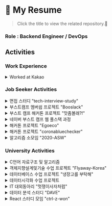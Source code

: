 # 📃 My Resume

> Click the title to view the related repository.🙏

### Role : Backend Engineer / DevOps 

## Activities

### Work Experience

<details>
<summary>Worked at Kakao</summary>

- 기간 : 2022.03 ~ 현재
- 내용 : Kakao에서 서버리스 플랫폼 개발을 담당하고 있습니다.
- 기술 스펙 : Kubernetes, Go, Istio, Knative, MySQL

</details>

### Job Seeker Activities

<details>
<summary>면접 스터디 "tech-interview-study"</summary>

- 기간 : 2021.12.20 ~ 현재
- 내용 : 신입 개발자 대상 면접을 준비하기 위한 스터디를 진행하고 있습니다.
- 링크 : [Go to Repository](https://github.com/blogSoul/tech-interview-study)

</details>

<details>
<summary>부스트캠프 멤버쉽 프로젝트 "Booslack"</summary>

- 기간 : 2021.10.25 ~ 2021.12.06
- 개발도구 : JavaScript, React, Recoil, Node.js, Express, TypeORM, MySQL 
- 내용 : 부스트캠프에서 주최하는 해커톤에서 익명 게시판 기능 및 오늘의 운세 기능 관련 프로젝트입니다.
- 링크 : [Go to Repository](https://github.com/boostcampwm-2021/web06-booslack)

</details>

<details>
<summary>부스트 캠프 해커톤 프로젝트 "맛좀볼래?!"</summary>

- 기간 : 2021.09.03 ~ 2021.09.04
- 개발도구 : JavaScript, React, Node.js, Express, neDB
- 내용 : 부스트캠프에서 주최하는 해커톤에서 익명 게시판 기능 및 오늘의 운세 기능 관련 프로젝트입니다.
- 링크 : [Go to Repository](https://github.com/boostcampwm-2021/bookathon_E)

</details>

<details>
<summary>네이버 부스트 캠프 웹 풀스택 과정</summary>

- 기간 : 2021.07.19 ~ 2021.12.06
- 학습 내용 : javaScript, 비동기, 자료구조, TCP/IP, 객체지향, 아키텍처, 크롤링 등등
- 내용 : 네이버에서 주최하는 부스트 캠프 과정을 참여하고 있고 챌린지 과정을 수료하고 멤버쉽 과정에 참여했습니다. javascript로 다양한 과제를 수행하고 있습니다.
- 링크 : [Go to Repository](https://github.com/boostcampwm-2021)

</details>

<details>
<summary>해커톤 프로젝트 "Egoeco"</summary>

- 기간 : 2021.05.10 ~ 2021.06.05
- 개발도구 : JavaScript, React, Java, Spring, Mysql
- 내용 : 제 5회 정부 개발 끝장 대회 프로젝트입니다. **에고에코앱**은 차량 운행 정보(엔진 RPM, 속도 등)를 측정해서 경제적인 운전 습관을 기를 수 있도록 도와주는 앱입니다.
- 프로젝트 Frontend 파트 리퍼지토리 링크 : [Go to Link](https://github.com/EgoEco/egoeco-web)
- 프로젝트 Backend 파트 리퍼지토리 링크 : [Go to Link](https://github.com/EgoEco/egoeco-server)
- 프로젝트 링크 : [Go to Website](https://egoeco.netlify.app/)

</details>

<details>
<summary>해커톤 프로젝트 "coronabluechecker"</summary>

- 기간 : 2020.12.18 ~ 2020.12.19
- 개발도구 : JavaScript, React, Python
- 내용 : 제 4회 정부혁신 끝장개발대회에서 만든 프로젝트로, 사용자의 코로나 블루를 진단해주는 웹, 앱 개발 프로젝트입니다.
- 링크 : [Go to Repository](https://github.com/blogSoul/coronabluechecker)

</details>

<details>
<summary>알고리즘 소모임 "2020-ASW"</summary>

- 기간 : 2020.12.21 ~ 2021.03.09
- 개발도구 : C, Python, Java, JavaScript
- 내용 : 취업 대비 코딩 테스트를 준비하는 온라인 소모임입니다. 일주일에 12문제를 풀고 주 4일 동안 온라인 미팅을 하며 문제 풀이 방식에 대해 토론합니다.
- 링크 : [Go to Repository](https://github.com/2020-ASW/minwook_soul)

</details>

### University Activities

<details>
<summary>C언어 자료구조 및 알고리즘</summary>

- 기간 : 2019.09 ~ 2020.05
- 개발도구 : C
- 내용 : 컴퓨터공학과 전공 수업 중 자료구조, 알고리즘 과목을 C언어로 실습하면서 학습한 내용을 저장했습니다.
- 링크 : [Go to Repository](https://github.com/blogSoul/C_summary)

</details>

<details>
<summary>객체지향설계및기술 수업 프로젝트 "Flyaway-Korea"</summary>

- 기간 : 2019.12 ~ 2019.12
- 개발도구 : C++, MFC
- 내용 : 객체지향설계및기술 수업중 MFC를 이용해서 팀프로젝트를 한 내용을 정리하였습니다. 
- 링크 : [Go to Repository](https://github.com/JAKEkr/Flyaway-Korea)

</details>

<details>
<summary>데이터베이스 수업 프로젝트 "냉장고를 부탁해"</summary>

- 기간 : 2019.03 ~ 2019.06
- 개발도구 : Pycharm, MySQL, Github
- 기능 : 냉장고 재료 확인 후 가능한 레시피 추천 / 전체 레시피 검색, 추가, 수정 / 냉장고 재료 추가, 삭제, 확인 / 가능한 요리 확인, 세부 검색
- 링크 : [Go to Repository](https://github.com/blogSoul/Python_summary)

</details>

<details>
<summary>데이터시각화 수업 프로젝트</summary>

- 기간 : 2019.09 ~ 2019.12
- 개발도구 : Python - Seaborn, Matplotlib / Tableau / D3
- 기능 : 주어진 데이터를 이용해 문제 및 가설 설정, 데이터 전처리, 데이터 분석, 시각화
- 해당 프로젝트 링크 : [Go to TrafficData_visualization Project](https://adoring-hopper-1c6a37.netlify.app/)
- 링크 : [Go to Repository](https://github.com/blogSoul/TrafficData_visualization)

</details>

<details>
<summary>IT 대외동아리 "멋쟁이사자처럼"</summary>

- 기간 : 2019.05 ~ 2019.12
- 개발도구 : python, Django, DRF, html, css, javascript
- 내용 : 컴퓨터 교육 관련 대외 동아리인 "멋쟁이 사자처럼"에서 1년 동안 웹을 공부했습니다.
- 링크 : [Go to Repository](https://github.com/blogSoul/likelion_summary)

</details>

<details>
<summary>데이터 분석 스터디 "DAVE"</summary>

- 기간 : 2019.09-2020.04
- 개발도구 : python
- 내용 : Hands-On-Machine 교재를 공부하고 해당 내용을 정리하였습니다.
- 링크 : [Go to Repository](https://github.com/DAVE-sejong/Hands-On-Machine)

</details>

<details>
<summary>React 스터디 모임 "ctrl-z-won"</summary>

- 기간 : 2020.03-2020.05
- 개발 도구 : javascript, React
- 내용 : 인프런 강의를 들으며, React 프레임워크를 공부하고 스터디 모임에서 내용을 공유하였습니다.
- 링크 : [Go to Repository](https://github.com/ctrl-z-won/SoulMinWook)

</details>
